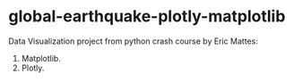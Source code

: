 # global-earthquake-plotly-matplotlib
Data Visualization project from python crash course by Eric Mattes:

1. Matplotlib.
2. Plotly.
